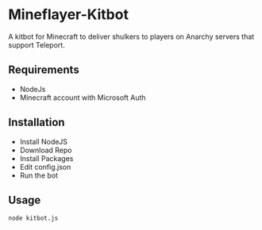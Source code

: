 # Mineflayer-Kitbot

A kitbot for Minecraft to deliver shulkers to players on Anarchy servers that support Teleport.

## Requirements

* NodeJs
* Minecraft account with Microsoft Auth

## Installation

* Install NodeJS
* Download Repo
* Install Packages
* Edit config.json
* Run the bot

## Usage

```sh
node kitbot.js
```
